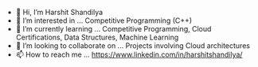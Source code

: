 - 👋 Hi, I’m Harshit Shandilya
- 👀 I’m interested in ... Competitive Programming (C++)
- 🌱 I’m currently learning ... Competitive Programming, Cloud Certifications, Data Structures, Machine Learning
- 💞️ I’m looking to collaborate on ... Projects involving Cloud architectures 
- 📫 How to reach me ... https://www.linkedin.com/in/harshitshandilya/
